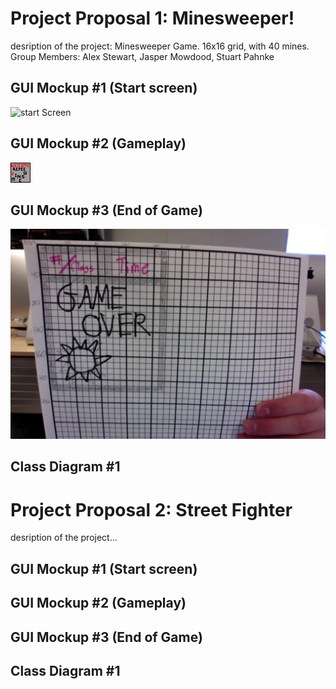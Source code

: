 # Project Proposal 1: Minesweeper!
desription of the project: Minesweeper Game. 16x16 grid, with 40 mines.
Group Members: Alex Stewart, Jasper Mowdood, Stuart Pahnke

## GUI Mockup #1 (Start screen)

![start Screen]()

## GUI Mockup #2 (Gameplay)

![start Screen](https://github.com/AlexDStew1209/ProjectProposalA3/blob/main/images/StartScreen.png?raw=true)

## GUI Mockup #3 (End of Game)

![End of Game](https://github.com/AlexDStew1209/ProjectProposalA3/blob/main/images/GUIMockup2.jpg?raw=true)

## Class Diagram #1

# Project Proposal 2: Street Fighter
desription of the project...

## GUI Mockup #1 (Start screen)

## GUI Mockup #2 (Gameplay)

## GUI Mockup #3  (End of Game)

## Class Diagram #1

